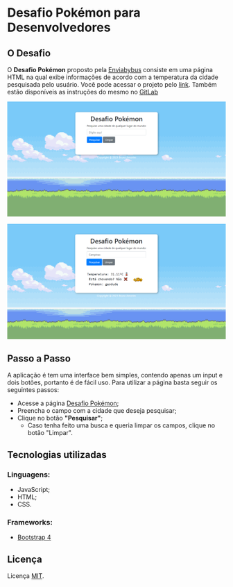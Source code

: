 # Desafio Pokémon para Desenvolvedores

## O Desafio

O **Desafio Pokémon** proposto pela [Enviabybus](https://enviabybus.com.br) consiste em uma página HTML na qual exibe informações de acordo com a temperatura da cidade pesquisada pelo usuário.
Você pode acessar o projeto pelo [link](https://amorimcode.github.io/desafiopokemon/). Também estão disponíveis as instruções do mesmo no [GitLab](https://gitlab.com/enviabybus/weather-pokemon-test/-/tree/master/developer)

![Pokemon Screen](https://github.com/amorimcode/desafiopokemon/blob/main/media/screenshots/Screenshot%202021-01-26%20155246.png?raw=true)

![Pokemon Screen](https://github.com/amorimcode/desafiopokemon/blob/main/media/screenshots/Screenshot%202021-01-26%20155324.png?raw=true)

## Passo a Passo

A aplicação é tem uma interface bem simples, contendo apenas um input e dois botões, portanto é de fácil uso.
Para utilizar a página basta seguir os seguintes passos:

- Acesse a página [Desafio Pokémon](https://amorimcode.github.io/desafiopokemon/);
- Preencha o campo com a cidade que deseja pesquisar;
- Clique no botão **"Pesquisar"**;
  - Caso tenha feito uma busca e queria limpar os campos, clique no botão "Limpar".
  
## Tecnologias utilizadas
  
### Linguagens:
- JavaScript;
- HTML;
- CSS.
  
### Frameworks:
- [Bootstrap 4](https://getbootstrap.com)

## Licença
Licença [MIT](LICENSE).